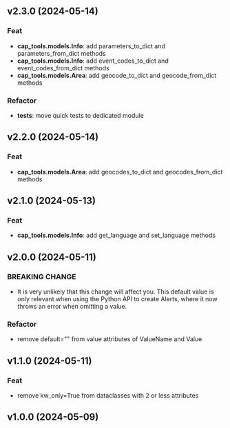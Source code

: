 ## v2.3.0 (2024-05-14)

### Feat

- **cap_tools.models.Info**: add parameters_to_dict and parameters_from_dict methods
- **cap_tools.models.Info**: add event_codes_to_dict and event_codes_from_dict methods
- **cap_tools.models.Area**: add geocode_to_dict and geocode_from_dict methods

### Refactor

- **tests**: move quick tests to dedicated module

## v2.2.0 (2024-05-14)

### Feat

- **cap_tools.models.Area**: add geocodes_to_dict and geocodes_from_dict methods

## v2.1.0 (2024-05-13)

### Feat

- **cap_tools.models.Info**: add get_language and set_language methods

## v2.0.0 (2024-05-11)

### BREAKING CHANGE

- It is very unlikely that this change will affect you. This default value is only relevant when using the Python API to create Alerts, where it now throws an error when omitting a value.

### Refactor

- remove default="" from value attributes of ValueName and Value

## v1.1.0 (2024-05-11)

### Feat

- remove kw_only=True from dataclasses with 2 or less attributes

## v1.0.0 (2024-05-09)
